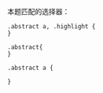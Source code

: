 本题匹配的选择器：
    
    .abstract a, .highlight {
    }
    
    .abstract{
    }
    
    .abstract a {

    }
